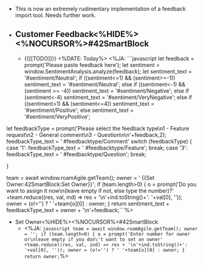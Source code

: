 - This is now an extremely rudimentary implementation of a feedback import tool. Needs further work.
- Customer Feedback<%HIDE%><%NOCURSOR%>#42SmartBlock
    - 
    - {{[[TODO]]}} <%DATE: Today%> <%JA: ```javascript
let feedback = prompt('Please paste feedback here');
let sentiment = window.SentimentAnalysis.analyze(feedback);
let sentiment_text = '#sentiment/Neutral';
if ((sentiment<=1) && (sentiment>=-1))
  sentiment_text = '#sentiment/Neutral';
else if ((sentiment<-1) && (sentiment >= -4))
  sentiment_text = '#sentiment/Negative';
else if (sentiment<-4) 
  sentiment_text = '#sentiment/VeryNegative';
else if ((sentiment>1) && (sentiment<=4))
  sentiment_text = '#sentiment/Positive';
else 
  sentiment_text = '#sentiment/VeryPositive';

let feedbackType = prompt('Please select the feedback type\n1 - Feature request\n2 - General comment\n3 - Question\n\n'+feedback,2);
feedbackType_text = ' #feedbacktype/Comment'
switch (feedbackType) {
  case '1': feedbackType_text = ' #feedbacktype/Feature'; break;
  case '3': feedbackType_text = ' #feedbacktype/Question'; break;
  
}

team = await window.roamAgile.getTeam();
owner = ' {{Set Owner:42SmartBlock:Set Owner}}';
if (team.length>0) {
  o = prompt('Do you want to assign it now\n(leave empty if not, else type the number)?'
                 +team.reduce((res, val, ind) => res + '\n'+ind.toString()+': '+val[0], ''));
  owner = (o!='') ? ' '+team[o][0] : owner;
}
return sentiment_text + feedbackType_text + owner + '\n'+feedback;```%>
- Set Owner<%HIDE%><%NOCURSOR%>#42SmartBlock
    - <%JA: ```javascript
team = await window.roamAgile.getTeam();
owner = '';
if (team.length>0) {
  o = prompt('Enter number for owner or\nleave empty if you don\'t want to set an owner'
                 +team.reduce((res, val, ind) => res + '\n'+ind.toString()+': '+val[0], ''));
  owner = (o!='') ? ' '+team[o][0] : owner;
}
return owner;```%>
